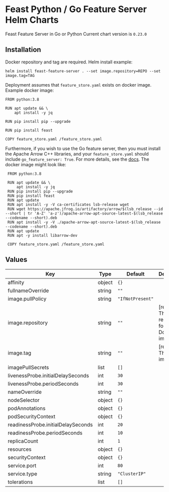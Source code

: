 # Feast Python / Go Feature Server Helm Charts

Feast Feature Server in Go or Python
Current chart version is `0.23.0`

## Installation
Docker repository and tag are required. Helm install example:
```
helm install feast-feature-server . --set image.repository=REPO --set image.tag=TAG
```

Deployment assumes that `feature_store.yaml` exists on docker image. Example docker image:
```
FROM python:3.8

RUN apt update && \
    apt install -y jq

RUN pip install pip --upgrade

RUN pip install feast

COPY feature_store.yaml /feature_store.yaml
```

Furthermore, if you wish to use the Go feature server, then you must install the Apache Arrow C++ libraries, and your `feature_store.yaml` should include `go_feature_server: True`.
 For more details, see the [docs](https://docs.feast.dev/reference/feature-servers/go-feature-server).
 The docker image might look like:
```
 FROM python:3.8

 RUN apt update && \
     apt install -y jq
 RUN pip install pip --upgrade
 RUN pip install feast
 RUN apt update
 RUN apt install -y -V ca-certificates lsb-release wget
 RUN wget https://apache.jfrog.io/artifactory/arrow/$(lsb_release --id --short | tr 'A-Z' 'a-z')/apache-arrow-apt-source-latest-$(lsb_release --codename --short).deb
 RUN apt install -y -V ./apache-arrow-apt-source-latest-$(lsb_release --codename --short).deb
 RUN apt update
 RUN apt -y install libarrow-dev

 COPY feature_store.yaml /feature_store.yaml
 ```

## Values

| Key | Type | Default | Description |
|-----|------|---------|-------------|
| affinity | object | `{}` |  |
| fullnameOverride | string | `""` |  |
| image.pullPolicy | string | `"IfNotPresent"` |  |
| image.repository | string | `""` | [required] The repository for the Docker image |
| image.tag | string | `""` | [required] The Docker image tag |
| imagePullSecrets | list | `[]` |  |
| livenessProbe.initialDelaySeconds | int | `30` |  |
| livenessProbe.periodSeconds | int | `30` |  |
| nameOverride | string | `""` |  |
| nodeSelector | object | `{}` |  |
| podAnnotations | object | `{}` |  |
| podSecurityContext | object | `{}` |  |
| readinessProbe.initialDelaySeconds | int | `20` |  |
| readinessProbe.periodSeconds | int | `10` |  |
| replicaCount | int | `1` |  |
| resources | object | `{}` |  |
| securityContext | object | `{}` |  |
| service.port | int | `80` |  |
| service.type | string | `"ClusterIP"` |  |
| tolerations | list | `[]` |  |